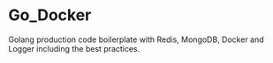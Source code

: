 # Go_Docker
Golang production code boilerplate with Redis, MongoDB, Docker and Logger including the best practices.
